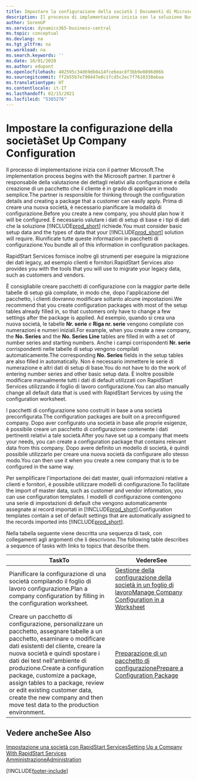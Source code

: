 ```yaml
---
title: Impostare la configurazione della società | Documenti di Microsoft
description: Il processo di implementazione inizia con la soluzione Business Central necessaria. Riunificate tutte queste informazioni nei pacchetti di configurazione.
author: SorenGP
ms.service: dynamics365-business-central
ms.topic: conceptual
ms.devlang: na
ms.tgt_pltfrm: na
ms.workload: na
ms.search.keywords: ''
ms.date: 10/01/2020
ms.author: edupont
ms.openlocfilehash: 402595c34d69db0a14fce6eac8f3bb9e0896d06b
ms.sourcegitcommit: ff2b55b7e790447e0c1fcd5c2ec7f7610338ebaa
ms.translationtype: HT
ms.contentlocale: it-IT
ms.lasthandoff: 02/15/2021
ms.locfileid: "5385276"
---
```

# <a name="set-up-company-configuration"></a><span data-ttu-id="65510-104">Impostare la configurazione della società</span><span class="sxs-lookup"><span data-stu-id="65510-104">Set Up Company Configuration</span></span>
<span data-ttu-id="65510-105">Il processo di implementazione inizia con il partner Microsoft.</span><span class="sxs-lookup"><span data-stu-id="65510-105">The implementation process begins with the Microsoft partner.</span></span> <span data-ttu-id="65510-106">Il partner è responsabile della valutazione dei dettagli relativi alla configurazione e della creazione di un pacchetto che il cliente è in grado di applicare in modo semplice.</span><span class="sxs-lookup"><span data-stu-id="65510-106">The partner is responsible for thinking through the configuration details and creating a package that a customer can easily apply.</span></span> <span data-ttu-id="65510-107">Prima di creare una nuova società, è necessario pianificare la modalità di configurazione.</span><span class="sxs-lookup"><span data-stu-id="65510-107">Before you create a new company, you should plan how it will be configured.</span></span> <span data-ttu-id="65510-108">È necessario valutare i dati di setup di base e i tipi di dati che la soluzione [!INCLUDE[prod_short](includes/prod_short.md)] richiede.</span><span class="sxs-lookup"><span data-stu-id="65510-108">You must consider basic setup data and the types of data that your [!INCLUDE[prod_short](includes/prod_short.md)] solution will require.</span></span> <span data-ttu-id="65510-109">Riunificate tutte queste informazioni in pacchetti di configurazione.</span><span class="sxs-lookup"><span data-stu-id="65510-109">You bundle all of this information in configuration packages.</span></span>

<span data-ttu-id="65510-110">RapidStart Services fornisce inoltre gli strumenti per eseguire la migrazione dei dati legacy, ad esempio clienti e fornitori.</span><span class="sxs-lookup"><span data-stu-id="65510-110">RapidStart Services also provides you with the tools that you will use to migrate your legacy data, such as customers and vendors.</span></span>  

<span data-ttu-id="65510-111">È consigliabile creare pacchetti di configurazione con la maggior parte delle tabelle di setup già compilate, in modo che, dopo l'applicazione del pacchetto, i clienti dovranno modificare soltanto alcune impostazioni.</span><span class="sxs-lookup"><span data-stu-id="65510-111">We recommend that you create configuration packages with most of the setup tables already filled in, so that customers only have to change a few settings after the package is applied.</span></span> <span data-ttu-id="65510-112">Ad esempio, quando si crea una nuova società, le tabelle **Nr. serie** e **Riga nr. serie** vengono compilate con numerazioni e numeri iniziali.</span><span class="sxs-lookup"><span data-stu-id="65510-112">For example, when you create a new company, the **No. Series** and the **No. Series Line** tables are filled in with a set of number series and starting numbers.</span></span> <span data-ttu-id="65510-113">Anche i campi corrispondenti **Nr. serie** corrispondenti nelle tabelle di setup vengono compilati automaticamente.</span><span class="sxs-lookup"><span data-stu-id="65510-113">The corresponding **No. Series** fields in the setup tables are also filled in automatically.</span></span> <span data-ttu-id="65510-114">Non è necessario immettere le serie di numerazione e altri dati di setup di base.</span><span class="sxs-lookup"><span data-stu-id="65510-114">You do not have to do the work of entering number series and other basic setup data.</span></span> <span data-ttu-id="65510-115">È inoltre possibile modificare manualmente tutti i dati di default utilizzati con RapidStart Services utilizzando il foglio di lavoro configurazione.</span><span class="sxs-lookup"><span data-stu-id="65510-115">You can also manually change all default data that is used with RapidStart Services by using the configuration worksheet.</span></span>  

<span data-ttu-id="65510-116">I pacchetti di configurazione sono costruiti in base a una società preconfigurata.</span><span class="sxs-lookup"><span data-stu-id="65510-116">The configuration packages are built on a preconfigured company.</span></span> <span data-ttu-id="65510-117">Dopo aver configurato una società in base alle proprie esigenze, è possibile creare un pacchetto di configurazione contenente i dati pertinenti relativi a tale società.</span><span class="sxs-lookup"><span data-stu-id="65510-117">After you have set up a company that meets your needs, you can create a configuration package that contains relevant data from this company.</span></span> <span data-ttu-id="65510-118">Dopo avere definito un modello di società, è quindi possibile utilizzarlo per creare una nuova società da configurare allo stesso modo.</span><span class="sxs-lookup"><span data-stu-id="65510-118">You can then use it when you create a new company that is to be configured in the same way.</span></span>  

<span data-ttu-id="65510-119">Per semplificare l'importazione dei dati master, quali informazioni relative a clienti e fornitori, è possibile utilizzare modelli di configurazione.</span><span class="sxs-lookup"><span data-stu-id="65510-119">To facilitate the import of master data, such as customer and vendor information, you can use configuration templates.</span></span> <span data-ttu-id="65510-120">I modelli di configurazione contengono una serie di impostazioni di default che vengono automaticamente assegnate ai record importati in [!INCLUDE[prod_short](includes/prod_short.md)].</span><span class="sxs-lookup"><span data-stu-id="65510-120">Configuration templates contain a set of default settings that are automatically assigned to the records imported into [!INCLUDE[prod_short](includes/prod_short.md)].</span></span>

<span data-ttu-id="65510-121">Nella tabella seguente viene descritta una sequenza di task, con collegamenti agli argomenti che li descrivono.</span><span class="sxs-lookup"><span data-stu-id="65510-121">The following table describes a sequence of tasks with links to topics that describe them.</span></span>

|<span data-ttu-id="65510-122">**Task**</span><span class="sxs-lookup"><span data-stu-id="65510-122">**To**</span></span>|<span data-ttu-id="65510-123">**Vedere**</span><span class="sxs-lookup"><span data-stu-id="65510-123">**See**</span></span>|  
|------------|-------------|  
|<span data-ttu-id="65510-124">Pianificare la configurazione di una società compilando il foglio di lavoro configurazione.</span><span class="sxs-lookup"><span data-stu-id="65510-124">Plan a company configuration by filling in the configuration worksheet.</span></span>|[<span data-ttu-id="65510-125">Gestione della configurazione della società in un foglio di lavoro</span><span class="sxs-lookup"><span data-stu-id="65510-125">Manage Company Configuration in a Worksheet</span></span>](admin-how-to-manage-company-configuration-in-a-worksheet.md)|  
|<span data-ttu-id="65510-126">Creare un pacchetto di configurazione, personalizzare un pacchetto, assegnare tabelle a un pacchetto, esaminare o modificare dati esistenti del cliente, creare la nuova società e quindi spostare i dati dei test nell'ambiente di produzione.</span><span class="sxs-lookup"><span data-stu-id="65510-126">Create a configuration package, customize a package, assign tables to a package, review or edit existing customer data, create the new company and then move test data to the production environment.</span></span>|[<span data-ttu-id="65510-127">Preparazione di un pacchetto di configurazione</span><span class="sxs-lookup"><span data-stu-id="65510-127">Prepare a Configuration Package</span></span>](admin-how-to-prepare-a-configuration-package.md)| 

## <a name="see-also"></a><span data-ttu-id="65510-128">Vedere anche</span><span class="sxs-lookup"><span data-stu-id="65510-128">See Also</span></span>  
[<span data-ttu-id="65510-129">Impostazione una società con RapidStart Services</span><span class="sxs-lookup"><span data-stu-id="65510-129">Setting Up a Company With RapidStart Services</span></span>](admin-set-up-a-company-with-rapidstart.md)  
[<span data-ttu-id="65510-130">Amministrazione</span><span class="sxs-lookup"><span data-stu-id="65510-130">Administration</span></span>](admin-setup-and-administration.md)


[!INCLUDE[footer-include](includes/footer-banner.md)]